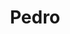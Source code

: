 ---
layout: post
title: 'Pedro'
story: 'http://www.bostonglobe.com/sports/2015/01/06/boston-loved-pedro-martinez-and-feeling-was-mutual/wQrQBlhtz4x4sxemRqlUJN/story.html'
text: 'A story that looks at the career of Pedro Martinez through data and video.'
vimeo: '<iframe src="//player.vimeo.com/video/116099161?title=0&amp;byline=0&amp;portrait=0&amp;color=ffffff" width="640" height="378" frameborder="0" webkitallowfullscreen mozallowfullscreen allowfullscreen></iframe>'
mobile: 'pedro'
---